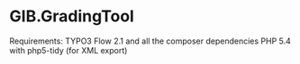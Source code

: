 GIB.GradingTool
===============

Requirements: TYPO3 Flow 2.1 and all the composer dependencies
PHP 5.4 with php5-tidy (for XML export)

